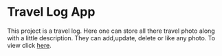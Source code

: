 # Travel Log App

This project is a travel log. Here one can store all there travel photo along with a little description. They can add,update, delete or like any photo. To view click [here](https://effortless-heliotrope-3a8bf8.netlify.app/).

